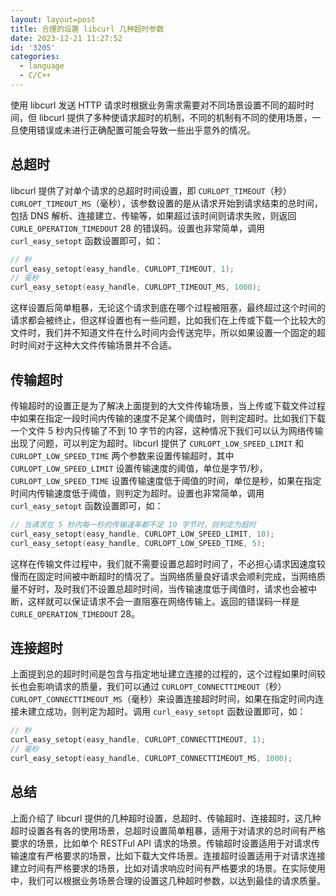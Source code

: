 ```yaml
---
layout: layout=post
title: 合理的设置 libcurl 几种超时参数
date: 2023-12-21 11:27:52
id: '3205'
categories:
  - language
  - C/C++
---
```


使用 libcurl 发送 HTTP 请求时根据业务需求需要对不同场景设置不同的超时时间，但 libcurl 提供了多种使请求超时的机制，不同的机制有不同的使用场景，一旦使用错误或未进行正确配置可能会导致一些出乎意外的情况。

<!-- more -->

## 总超时

libcurl 提供了对单个请求的总超时时间设置，即 `CURLOPT_TIMEOUT`（秒）`CURLOPT_TIMEOUT_MS`（毫秒），该参数设置的是从请求开始到请求结束的总时间，包括 DNS 解析、连接建立、传输等，如果超过该时间则请求失败，则返回 `CURLE_OPERATION_TIMEDOUT` 28 的错误码。设置也非常简单，调用 `curl_easy_setopt` 函数设置即可，如：

```c
// 秒
curl_easy_setopt(easy_handle, CURLOPT_TIMEOUT, 1);
// 毫秒
curl_easy_setopt(easy_handle, CURLOPT_TIMEOUT_MS, 1000);
```

这样设置后简单粗暴，无论这个请求到底在哪个过程被阻塞，最终超过这个时间的请求都会被终止，但这样设置也有一些问题，比如我们在上传或下载一个比较大的文件时，我们并不知道文件在什么时间内会传送完毕，所以如果设置一个固定的超时时间对于这种大文件传输场景并不合适。

## 传输超时

传输超时的设置正是为了解决上面提到的大文件传输场景，当上传或下载文件过程中如果在指定一段时间内传输的速度不足某个阈值时，则判定超时。比如我们下载一个文件 5 秒内只传输了不到 10 字节的内容，这种情况下我们可以认为网络传输出现了问题，可以判定为超时。libcurl 提供了 `CURLOPT_LOW_SPEED_LIMIT` 和 `CURLOPT_LOW_SPEED_TIME` 两个参数来设置传输超时，其中 `CURLOPT_LOW_SPEED_LIMIT` 设置传输速度的阈值，单位是字节/秒，`CURLOPT_LOW_SPEED_TIME` 设置传输速度低于阈值的时间，单位是秒，如果在指定时间内传输速度低于阈值，则判定为超时。设置也非常简单，调用 `curl_easy_setopt` 函数设置即可，如：

```c
// 当请求在 5 秒内每一秒的传输速率都不足 10 字节时，则判定为超时
curl_easy_setopt(easy_handle, CURLOPT_LOW_SPEED_LIMIT, 10);
curl_easy_setopt(easy_handle, CURLOPT_LOW_SPEED_TIME, 5);
```

这样在传输文件过程中，我们就不需要设置总超时时间了，不必担心请求因速度较慢而在固定时间被中断超时的情况了。当网络质量良好请求会顺利完成，当网络质量不好时，及时我们不设置总超时时间，当传输速度低于阈值时，请求也会被中断，这样就可以保证请求不会一直阻塞在网络传输上。返回的错误码一样是 `CURLE_OPERATION_TIMEDOUT` 28。

## 连接超时

上面提到总的超时时间是包含与指定地址建立连接的过程的，这个过程如果时间较长也会影响请求的质量，我们可以通过 `CURLOPT_CONNECTTIMEOUT`（秒）`CURLOPT_CONNECTTIMEOUT_MS`（毫秒）来设置连接超时时间，如果在指定时间内连接未建立成功，则判定为超时。调用 `curl_easy_setopt` 函数设置即可，如：

```c
// 秒
curl_easy_setopt(easy_handle, CURLOPT_CONNECTTIMEOUT, 1);
// 毫秒
curl_easy_setopt(easy_handle, CURLOPT_CONNECTTIMEOUT_MS, 1000);
```

## 总结

上面介绍了 libcurl 提供的几种超时设置，总超时、传输超时、连接超时，这几种超时设置各有各的使用场景，总超时设置简单粗暴，适用于对请求的总时间有严格要求的场景，比如单个 RESTFul API 请求的场景。传输超时设置适用于对请求传输速度有严格要求的场景，比如下载大文件场景。连接超时设置适用于对请求连接建立时间有严格要求的场景，比如对请求响应时间有严格要求的场景。在实际使用中，我们可以根据业务场景合理的设置这几种超时参数，以达到最佳的请求质量。
